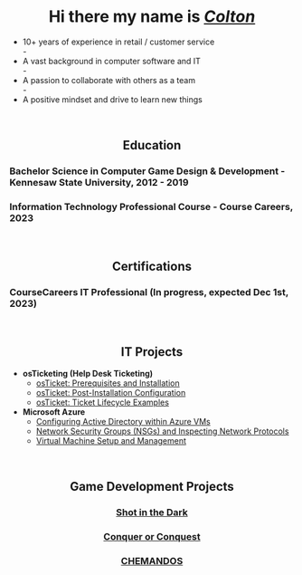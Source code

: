 <h1 align="center">Hi there my name is <i><a href= "https://www.linkedin.com/in/coltontrau/">Colton</a></i></h1>
<ul>
  <li>10+ years of experience in retail / customer service</li>
- <li>A vast background in computer software and IT</li>
- <li>A passion to collaborate with others as a team</li>
- <li>A positive mindset and drive to learn new things</li>
</ul>
<br>

<!-- Education -->

<h2 align = "center">Education</h2>
<h3>Bachelor Science in Computer Game Design & Development - Kennesaw State University, 2012 - 2019</h3>
<h3>Information Technology Professional Course - Course Careers, 2023</h3>

<br>

<!-- Certifications -->

<h2 align = "center">Certifications</h2>
<h3>CourseCareers IT Professional (In progress, expected Dec 1st, 2023)</h3>

<br>

<!-- IT Projects -->

<h2 align = "center">IT Projects</h2>

- <b>osTicketing (Help Desk Ticketing)</b>
  - [osTicket: Prerequisites and Installation](https://github.com/ColtonTrauCC/osticket-prereqs)
  - [osTicket: Post-Installation Configuration]()
  - [osTicket: Ticket Lifecycle Examples]()
- <b>Microsoft Azure</b>
  - [Configuring Active Directory within Azure VMs]()
  - [Network Security Groups (NSGs) and Inspecting Network Protocols]()
  - [Virtual Machine Setup and Management]()

<br>

<!-- Game Dev Projects -->
 
<h2 align = "center">Game Development Projects</h2>
<h3 align = "center"><a href ="https://www.youtube.com/watch?v=YZ3JvLRN-3U&ab_channel=bee">Shot in the Dark</a></h3>
<h3 align = "center"><a href ="https://sites.google.com/view/ksucgdd-4814-coc/home">Conquer or Conquest</a></h3>
<h3 align = "center"><a href ="https://chematomicgame.wordpress.com/">CHEMANDOS</a></h3>


